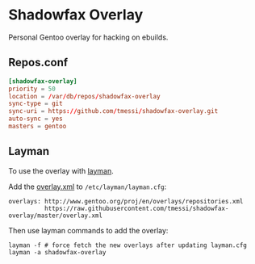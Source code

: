# Shadowfax Overlay

Personal Gentoo overlay for hacking on ebuilds.

## Repos.conf

```conf
[shadowfax-overlay]
priority = 50
location = /var/db/repos/shadowfax-overlay
sync-type = git
sync-uri = https://github.com/tmessi/shadowfax-overlay.git
auto-sync = yes
masters = gentoo
```

## Layman

To use the overlay with [layman](https://wiki.gentoo.org/wiki/Layman).

Add the [overlay.xml](https://github.com/tmessi/shadowfax-overlay/blob/master/overlay.xml)
to `/etc/layman/layman.cfg`:

    overlays: http://www.gentoo.org/proj/en/overlays/repositories.xml
              https://raw.githubusercontent.com/tmessi/shadowfax-overlay/master/overlay.xml

Then use layman commands to add the overlay:

    layman -f # force fetch the new overlays after updating layman.cfg
    layman -a shadowfax-overlay
